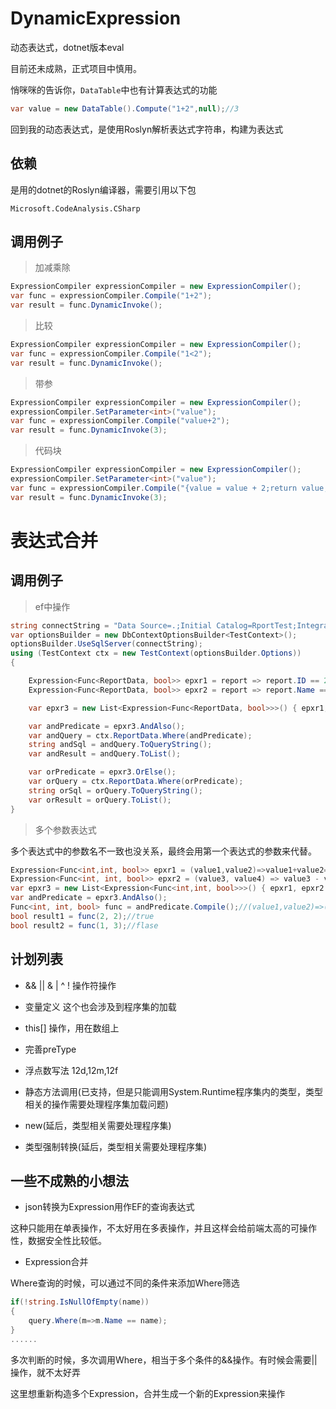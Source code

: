 # DynamicExpression
动态表达式，dotnet版本eval

目前还未成熟，正式项目中慎用。

悄咪咪的告诉你，`DataTable`中也有计算表达式的功能

```csharp
var value = new DataTable().Compute("1+2",null);//3
```

回到我的动态表达式，是使用Roslyn解析表达式字符串，构建为表达式

## 依赖

是用的dotnet的Roslyn编译器，需要引用以下包

```
Microsoft.CodeAnalysis.CSharp
```

## 调用例子


>加减乘除
```csharp
ExpressionCompiler expressionCompiler = new ExpressionCompiler();
var func = expressionCompiler.Compile("1+2");
var result = func.DynamicInvoke();
```
>比较

```csharp
ExpressionCompiler expressionCompiler = new ExpressionCompiler();
var func = expressionCompiler.Compile("1<2");
var result = func.DynamicInvoke();
```

>带参

```csharp
ExpressionCompiler expressionCompiler = new ExpressionCompiler();
expressionCompiler.SetParameter<int>("value");
var func = expressionCompiler.Compile("value+2");
var result = func.DynamicInvoke(3);
```

>代码块

```csharp
ExpressionCompiler expressionCompiler = new ExpressionCompiler();
expressionCompiler.SetParameter<int>("value");
var func = expressionCompiler.Compile("{value = value + 2;return value;}");
var result = func.DynamicInvoke(3);
```

# 表达式合并

## 调用例子

>ef中操作

```csharp
string connectString = "Data Source=.;Initial Catalog=RportTest;Integrated Security=True";
var optionsBuilder = new DbContextOptionsBuilder<TestContext>();
optionsBuilder.UseSqlServer(connectString);
using (TestContext ctx = new TestContext(optionsBuilder.Options))
{

    Expression<Func<ReportData, bool>> epxr1 = report => report.ID == 2023;
    Expression<Func<ReportData, bool>> epxr2 = report => report.Name == "test1";

    var epxr3 = new List<Expression<Func<ReportData, bool>>>() { epxr1, epxr2 };

    var andPredicate = epxr3.AndAlso();
    var andQuery = ctx.ReportData.Where(andPredicate);
    string andSql = andQuery.ToQueryString();
    var andResult = andQuery.ToList();

    var orPredicate = epxr3.OrElse();
    var orQuery = ctx.ReportData.Where(orPredicate);
    string orSql = orQuery.ToQueryString();
    var orResult = orQuery.ToList();
}
```

>多个参数表达式

多个表达式中的参数名不一致也没关系，最终会用第一个表达式的参数来代替。

```csharp
Expression<Func<int,int, bool>> epxr1 = (value1,value2)=>value1+value2==4;
Expression<Func<int, int, bool>> epxr2 = (value3, value4) => value3 - value4 == 0;
var epxr3 = new List<Expression<Func<int,int, bool>>>() { epxr1, epxr2 };
var andPredicate = epxr3.AndAlso();
Func<int, int, bool> func = andPredicate.Compile();//(value1,value2)=>(value1 + value2 == 4) AndAlso (value1 - value2 == 0)
bool result1 = func(2, 2);//true
bool result2 = func(1, 3);//flase
```

## 计划列表

* && || & | ^ ! 操作符操作

* 变量定义 这个也会涉及到程序集的加载

* this[] 操作，用在数组上

* 完善preType

* 浮点数写法 12d,12m,12f

* 静态方法调用(已支持，但是只能调用System.Runtime程序集内的类型，类型相关的操作需要处理程序集加载问题)

* new(延后，类型相关需要处理程序集)

* 类型强制转换(延后，类型相关需要处理程序集)


## 一些不成熟的小想法

* json转换为Expression用作EF的查询表达式

这种只能用在单表操作，不太好用在多表操作，并且这样会给前端太高的可操作性，数据安全性比较低。

* Expression合并

Where查询的时候，可以通过不同的条件来添加Where筛选

```csharp
if(!string.IsNullOfEmpty(name))
{
    query.Where(m=>m.Name == name);
}
......
```
多次判断的时候，多次调用Where，相当于多个条件的&&操作。有时候会需要||操作，就不太好弄

这里想重新构造多个Expression，合并生成一个新的Expression来操作
